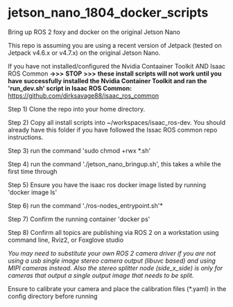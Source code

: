 # jetson_nano_1804_docker_scripts
Bring up ROS 2 foxy and docker on the original Jetson Nano 

This repo is assuming you are using a recent version of Jetpack (tested on Jetpack v4.6.x or v4.7.x) on the original Jetson Nano.

If you have not installed/configured the Nvidia Contaainer Toolkit AND Isaac ROS Common **->>>** **STOP** **>>>** **these install scripts will not work until you have successfully installed the Nvidia Container Toolkit and ran the 'run_dev.sh' script in Isaac ROS Common:** https://github.com/dirksavage88/isaac_ros_common

Step 1) Clone the repo into your home directory.

Step 2) Copy all install scripts into ~/workspaces/isaac_ros-dev. You should already have this folder if you have followed the Issac ROS common repo instructions.

Step 3) run the command 'sudo chmod +rwx *.sh'

Step 4) run the command './jetson_nano_bringup.sh', this takes a while the first time through

Step 5) Ensure you have the isaac ros docker image listed by running 'docker image ls'

Step 6) run the command './ros-nodes_entrypoint.sh'*

Step 7) Confirm the running container 'docker ps'

Step 8) Confirm all topics are publishing via ROS 2 on a workstation using command line, Rviz2, or Foxglove studio


_You may need to substitute your own ROS 2 camera driver if  you are not using a usb single image stereo camera output (libuvc based) and using MIPI cameras instead. Also the stereo splitter node (side_x_side) is only for cameras that output a single output image that needs to be split._

Ensure to calibrate your camera and place the calibration files (*.yaml) in the config directory before running

